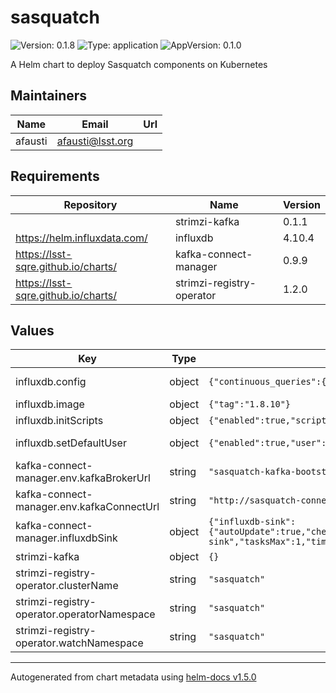 # sasquatch

![Version: 0.1.8](https://img.shields.io/badge/Version-0.1.8-informational?style=flat-square) ![Type: application](https://img.shields.io/badge/Type-application-informational?style=flat-square) ![AppVersion: 0.1.0](https://img.shields.io/badge/AppVersion-0.1.0-informational?style=flat-square)

A Helm chart to deploy Sasquatch components on Kubernetes

## Maintainers

| Name | Email | Url |
| ---- | ------ | --- |
| afausti | afausti@lsst.org |  |

## Requirements

| Repository | Name | Version |
|------------|------|---------|
|  | strimzi-kafka | 0.1.1 |
| https://helm.influxdata.com/ | influxdb | 4.10.4 |
| https://lsst-sqre.github.io/charts/ | kafka-connect-manager | 0.9.9 |
| https://lsst-sqre.github.io/charts/ | strimzi-registry-operator | 1.2.0 |

## Values

| Key | Type | Default | Description |
|-----|------|---------|-------------|
| influxdb.config | object | `{"continuous_queries":{"enabled":false},"coordinator":{"log_queries_after":"15s","max_concurrent_queries":10,"query_timeout":"900s","write_timeout":"60s"},"data":{"cache_max_memory_size":0,"trace_logging_enabled":true,"wal_fsync_delay":"100ms"},"http":{"auth_enabled":true,"enabled":true,"max_row_limit":0}}` | InfluxDB configuration parameters, see https://docs.influxdata.com/influxdb/v1.8/administration/config/ |
| influxdb.image | object | `{"tag":"1.8.10"}` | InfluxDB image tag |
| influxdb.initScripts | object | `{"enabled":true,"scripts":{"init.iql":"CREATE DATABASE \"telegraf\" WITH DURATION 30d REPLICATION 1 NAME \"rp_30d\"\n\n"}}` | Custom initialization scripts |
| influxdb.setDefaultUser | object | `{"enabled":true,"user":{"existingSecret":"sasquatch"}}` | Default InfluxDB user, use influxb-user and influxdb-password keys from secret |
| kafka-connect-manager.env.kafkaBrokerUrl | string | `"sasquatch-kafka-bootstrap.sasquatch:9092"` | Kafka broker URL. |
| kafka-connect-manager.env.kafkaConnectUrl | string | `"http://sasquatch-connect-api.sasquatch:8083"` | Kafka connnect URL. |
| kafka-connect-manager.influxdbSink | object | `{"influxdb-sink":{"autoUpdate":true,"checkInterval":"15000","connectInfluxDb":"efd","connectInfluxErrorPolicy":"NOOP","connectInfluxMaxRetries":"10","connectInfluxRetryInterval":"60000","connectInfluxUrl":"http://sasquatch.influxdb:8086","connectProgressEnabled":false,"enabled":true,"influxSecret":"sasquatch","name":"influxdb-sink","tasksMax":1,"timestamp":"private_efdStamp","topicRegex":"lsst.sal.*"}}` | InfluxDB Sink connector configuration |
| strimzi-kafka | object | `{}` |  |
| strimzi-registry-operator.clusterName | string | `"sasquatch"` |  |
| strimzi-registry-operator.operatorNamespace | string | `"sasquatch"` |  |
| strimzi-registry-operator.watchNamespace | string | `"sasquatch"` |  |

----------------------------------------------
Autogenerated from chart metadata using [helm-docs v1.5.0](https://github.com/norwoodj/helm-docs/releases/v1.5.0)
